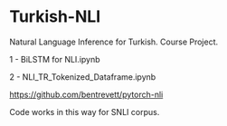 # Turkish-NLI
Natural Language Inference for Turkish. Course Project.

1 - BiLSTM for NLI.ipynb

2 - NLI_TR_Tokenized_Dataframe.ipynb

https://github.com/bentrevett/pytorch-nli

Code works in this way for SNLI corpus.
